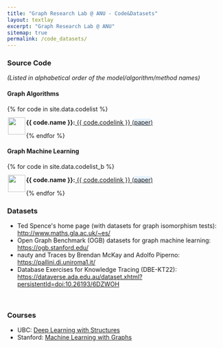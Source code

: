 ```yaml
---
title: "Graph Research Lab @ ANU - Code&Datasets"
layout: textlay
excerpt: "Graph Research Lab @ ANU"
sitemap: true
permalink: /code_datasets/
---
```


### Source Code ### 
_(Listed in alphabetical order of the model/algorithm/method names)_

#### Graph Algorithms ####

<div class="col-sm-19 clearfix">
 <div class="well">
 
  {% for code in site.data.codelist %}
 
  
  <div class="row">
   <img src="{{ site.url }}{{ site.baseurl }}/images/letters/{{ code.image }}" class="img-responsive" width="40" style="float: left;margin-top: -5px;Padding: 2px;"/><strong> {{ code.name }}:</strong><a href="{{ code.codelink }}"> {{ code.codelink }}</a><a href="{{ code.paperlink }}"> (<span style="background-color: #e6f2ff">paper</span>) </a>
   <br>
   
  </div>
  
  {% endfor %}
 
 </div>
</div>

#### Graph Machine Learning ####

<div class="col-sm-19 clearfix">
 <div class="well">
 
  {% for code in site.data.codelist_b %}
 
  
  <div class="row">
   <img src="{{ site.url }}{{ site.baseurl }}/images/letters/{{ code.image }}" class="img-responsive" width="40" style="float: left;margin-top: -5px;Padding: 2px;"/><strong> {{ code.name }}:</strong><a href="{{ code.codelink }}"> {{ code.codelink }}</a><a href="{{ code.paperlink }}"> (<span style="background-color: #e6f2ff">paper</span>) </a>
   <br>
   
  </div>
  
  {% endfor %}
 
 </div>
</div>


### Datasets

<ul>
<li>Ted Spence's home page (with datasets for graph isomorphism tests): <a href="http://www.maths.gla.ac.uk/~es/">http://www.maths.gla.ac.uk/~es/</a></li>
<li>Open Graph Benchmark (OGB) datasets for graph machine learning: <a href="https://ogb.stanford.edu/">https://ogb.stanford.edu/</a></li>
<li>nauty and Traces by Brendan McKay and Adolfo Piperno: <a href="https://pallini.di.uniroma1.it/">https://pallini.di.uniroma1.it/</a></li>
<li>Database Exercises for Knowledge Tracing (DBE-KT22): <a href="https://dataverse.ada.edu.au/dataset.xhtml?persistentId=doi:10.26193/6DZWOH">https://dataverse.ada.edu.au/dataset.xhtml?persistentId=doi:10.26193/6DZWOH</a></li>
</ul>

<br>

### Courses

<ul>
<li>UBC: <a href="https://lrjconan.github.io/DL-structures/">Deep Learning with Structures</a></li>
<li>Stanford: <a href="http://web.stanford.edu/class/cs224w/">Machine Learning with Graphs</a></li>
</ul>  

<br> 
